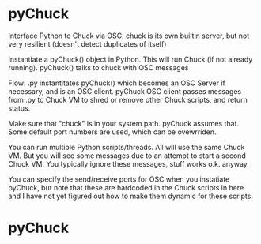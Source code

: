 # pyChuck
Interface Python to Chuck via OSC.
chuck is its own builtin server, but not very resilient (doesn't detect
duplicates of itself)

Instantiate a pyChuck() object in Python. This will run Chuck (if not already
running). pyChuck() talks to chuck with OSC messages

Flow:
	.py instantitates pyChuck() which becomes an OSC Server if necessary, and
	is an OSC client.
	pyChuck OSC client passes messages from .py to Chuck VM to shred or
	remove other Chuck scripts, and return status.

Make sure that "chuck" is in your system path. pyChuck assumes that. Some
default port numbers are used, which can be ovewrriden.

You can run multiple Python scripts/threads. All will use the same Chuck VM.
But you will see some messages due to an attempt to start a second Chuck VM.
You typically ignore these messages, stuff works o.k. anyway.

You can specify the send/receive ports for OSC when you instatiate pyChuck,
but note that these are hardcoded in the Chuck scripts in here and I have
not yet figured out how to make them dynamic for these scripts.
# pyChuck
